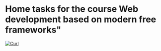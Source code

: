 # Home tasks for the course Web development based on modern free frameworks"

[![Curl](https://img.shields.io/badge/lang-Curl-red.svg)](https://github.com/ForwardMoth/Web-framework-course/blob/main/README.md)

